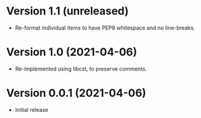 # Version 1.1 (unreleased)

* Re-format individual items to have PEP8 whitespace and no line-breaks.

# Version 1.0 (2021-04-06)

* Re-implemented using libcst, to preserve comments.

# Version 0.0.1 (2021-04-06)

* Initial release

